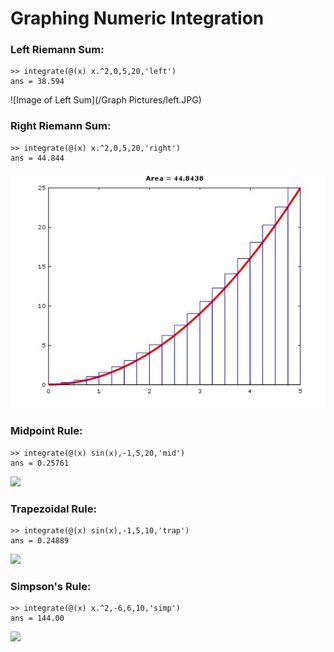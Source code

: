 # Graphing Numeric Integration

### Left Riemann Sum:
```
>> integrate(@(x) x.^2,0,5,20,'left')
ans = 38.594

```
![Image of Left Sum](/Graph Pictures/left.JPG)

### Right Riemann Sum:
```
>> integrate(@(x) x.^2,0,5,20,'right')
ans = 44.844
```
<img src="/Graph Pictures/right.JPG">

### Midpoint Rule:
```
>> integrate(@(x) sin(x),-1,5,20,'mid')
ans = 0.25761
```
<img src="/Graphing-Numeric-Integration/Graph Pictures/midsin.JPG">

### Trapezoidal Rule:
```
>> integrate(@(x) sin(x),-1,5,10,'trap')
ans = 0.24889
```
<img src="/Graphing-Numeric-Integration/Graph Pictures/trapsin.JPG">

### Simpson's Rule:
```
>> integrate(@(x) x.^2,-6,6,10,'simp')
ans = 144.00
```
<img src="/Graphing-Numeric-Integration/Graph Pictures/simpx^2.JPG">
